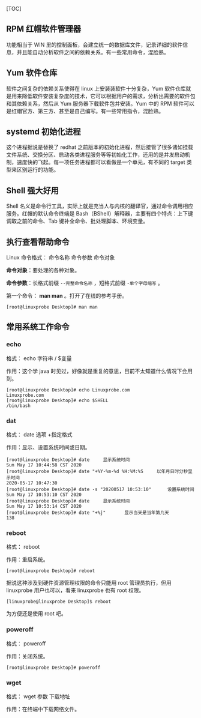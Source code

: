[TOC]



## RPM 红帽软件管理器

功能相当于 WIN 里的控制面板，会建立统一的数据库文件，记录详细的软件信息，并且能自动分析软件之间的依赖关系。有一些常用命令，混脸熟。

## Yum 软件仓库

软件之间复杂的依赖关系使得在 linux 上安装装软件十分复杂，Yum 软件仓库就是用来降低软件安装复杂度的技术，它可以根据用户的需求，分析出需要的软件包和其依赖关系，然后从 Yum 服务器下载软件包并安装。Yum 中的 RPM 软件可以是红帽官方、第三方、甚至是自己编写。有一些常用指令，混脸熟。

## systemd 初始化进程

这个进程据说是替换了 redhat 之前版本的初始化进程，然后接管了很多诸如挂载文件系统、交换分区、启动各类进程服务等等初始化工作，还用的是并发启动机制，速度快的飞起。每一项任务进程都可以看做是一个单元，有不同的 target 类型来区别运行的功能。

## Shell 强大好用

Shell 名义是命令行工具，实际上就是充当人与内核的翻译官，通过命令调用相应服务。红帽的默认命令终端是 Bash（BShell）解释器，主要有四个特点：上下键调取之前的命令、Tab 键补全命令、批处理脚本、环境变量。

## 执行查看帮助命令

Linux 命令格式： 命令名称 命令参数 命令对象

**命令对象**：要处理的各种对象。

**命令参数**：长格式前缀 `--完整命令名称` ，短格式前缀 `-单个字母缩写` 。

第一个命令： **man man** 。打开了在线的参考手册。

```
[root@linuxprobe Desktop]# man man
```

## 常用系统工作命令

### echo

格式： echo 字符串 / $变量

作用：这个学 java 时见过，好像就是重复的意思，目前不太知道什么情况下会用到。

```
[root@linuxprobe Desktop]# echo Linuxprobe.com
Linuxprobe.com
[root@linuxprobe Desktop]# echo $SHELL
/bin/bash
```

### dat

格式： date 选项 +指定格式

作用：显示、设置系统时间或日期。

```
[root@linuxprobe Desktop]# date		显示系统时间
Sun May 17 10:44:58 CST 2020
[root@linuxprobe Desktop]# date "+%Y-%m-%d %H:%M:%S		以年月日时分秒显示时间
2020-05-17 10:47:30
[root@linuxprobe Desktop]# date -s "20200517 10:53:10"		设置系统时间
Sun May 17 10:53:10 CST 2020
[root@linuxprobe Desktop]# date		显示系统时间
Sun May 17 10:53:14 CST 2020
[root@linuxprobe Desktop]# date "+%j"		显示当天是当年第几天
138
```

### reboot

格式： reboot

作用：重启系统。

```
[root@linuxprobe Desktop]# reboot
```

据说这种涉及到硬件资源管理权限的命令只能用 root 管理员执行，但用 linuxprobe 用户也可以，看来 linuxprobe 也有 root 权限。

```
[linuxprobe@linuxprobe Desktop]$ reboot
```

为方便还是使用 root 吧。

### poweroff

格式： poweroff

作用：关闭系统。

```
[root@linuxprobe Desktop]# poweroff
```

### wget

格式： wget 参数 下载地址

作用：在终端中下载网络文件。

 